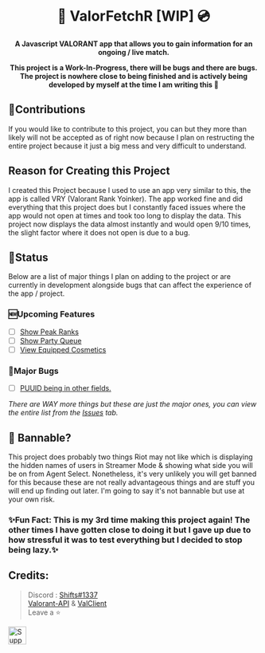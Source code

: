 <h1 align="center"> 🍎 ValorFetchR [WIP] 💿 </h1>

<p align='center'>
  <b>A Javascript VALORANT app that allows you to gain information for an ongoing / live match.
</b><br>
</p>

<p align='center'>
  <b>This project is a Work-In-Progress, there will be bugs and there are bugs. The project is nowhere close to being finished and is actively being developed by myself at the time I am writing this 🙂
</b><br>
</p>

## 📝Contributions
If you would like to contribute to this project, you can but they more than likely will not be accepted as of right now because I plan on restructing the entire project because it just a big mess and very difficult to understand.

## Reason for Creating this Project
I created this Project because I used to use an app very similar to this, the app is called VRY (Valorant Rank Yoinker). The app worked fine and did everything that this project does but I constantly faced issues where the app would not open at times and took too long to display the data. This project now displays the data almost instantly and would open 9/10 times, the slight factor where it does not open is due to a bug.

## 🚦Status
Below are a list of major things I plan on adding to the project or are currently in development alongside bugs that can affect the experience of the app / project.

### 🆕Upcoming Features
- [ ] [Show Peak Ranks](https://github.com/ignshifts/ValorFetchR/issues/1)
- [ ] [Show Party Queue](https://github.com/ignshifts/ValorFetchR/issues/2)
- [ ] [View Equipped Cosmetics](https://github.com/ignshifts/ValorFetchR/issues/5)

### 🐛Major Bugs
- [ ] [PUUID being in other fields.](https://github.com/ignshifts/ValorFetchR/issues/11)

*There are WAY more things but these are just the major ones, you can view the entire list from the [Issues](https://github.com/ignshifts/ValorFetchR/issues) tab.*

## 🔨 Bannable?
This project does probably two things Riot may not like which is displaying the hidden names of users in Streamer Mode & showing what side you will be on from Agent Select. Nonetheless, it's very unlikely you will get banned for this because these are not really advantageous things and are stuff you will end up finding out later. I'm going to say it's not bannable but use at your own risk.

### ✨Fun Fact: This is my 3rd time making this project again! The other times I have gotten close to doing it but I gave up due to how stressful it was to test everything but I decided to stop being lazy.✨

##  Credits:
 > Discord : [Shifts#1337](https://discord.com/users/994717305542021244)
> <br> [Valorant-API](https://valorant-api.com/) & [ValClient](https://github.com/igorwessel/valclient.js)
 > <br>Leave a ⭐

<a href='https://ko-fi.com/Y8Y1K0FQH' target='_blank'><img height='36' style='border:0px;height:36px;' src='https://storage.ko-fi.com/cdn/kofi3.png?v=3' border='0' alt='Support Me at ko-fi.com' /></a>
